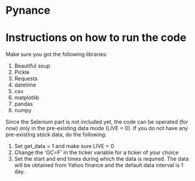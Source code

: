 # Pynance

# Instructions on how to run the code

Make sure you got the following libraries:

01) Beautiful soup
02) Pickle
03) Requests
04) datetime
05) csv
06) matplotlib
07) pandas
08) numpy

Since the Selenium part is not included yet, the code can be operated (for now) only in the pre-existing data mode (LIVE = 0).
If you do not have any pre-existing stock data, do the following:
1. Set get_data = 1 and make sure LIVE = 0
2. Change the 'GC=F' in the ticker variable for a ticker of your choice
3. Set the start and end times during which the data is required. The data will be obtained from Yahoo finance and the default data interval is 1 day. 
